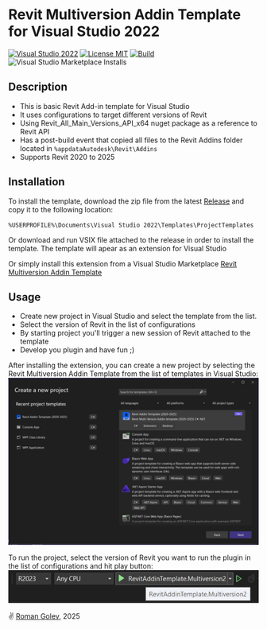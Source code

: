 ﻿# Revit Multiversion Addin Template for Visual Studio 2022
[![Visual Studio 2022](https://img.shields.io/badge/Visual%20Studio-2022-blue)](../..)
[![License MIT](https://img.shields.io/badge/License-MIT-blue.svg)](LICENSE)
[![Build](../../actions/workflows/Build.yml/badge.svg)](../../actions)
![Visual Studio Marketplace Installs](https://img.shields.io/visual-studio-marketplace/i/RomanGolev.RevitAddinTemplateMultiversion)


## Description
- This is basic Revit Add-in template for Visual Studio
- It uses configurations to target different versions of Revit
- Using Revit_All_Main_Versions_API_x64 nuget package as a reference to Revit API
- Has a post-build event that copied all files to the Revit Addins folder located in ```%appdataAutodesk\Revit\Addins```
- Supports Revit 2020 to 2025

## Installation 
To install the template, download the zip file from the latest [Release](https://github.com/romangolev/RevitAddinTemplate.Multiversion/releases) and copy it to the following location:

```
%USERPROFILE%\Documents\Visual Studio 2022\Templates\ProjectTemplates
```

Or download and run VSIX file attached to the release in order to install the template. The template will apear as an extension for Visual Studio

Or simply install this extension from a Visual Studio Marketplace [Revit Multiversion Addin Template](https://marketplace.visualstudio.com/items?itemName=RomanGolev.RevitAddinTemplate.Multiversion)

## Usage
- Create new project in Visual Studio and select the template from the list.
- Select the version of Revit in the list of configurations
- By starting project you'll trigger a new session of Revit attached to the template 
- Develop you plugin and have fun ;)


After installing the extension, you can create a new project by selecting the Revit Multiversion Addin Template from the list of templates in Visual Studio:
![template](img/template.png)


To run the project, select the version of Revit you want to run the plugin in the list of configurations and hit play button:
![start](img/start.png)


✌️ [Roman Golev](https://www.romangolev.com/), 2025
